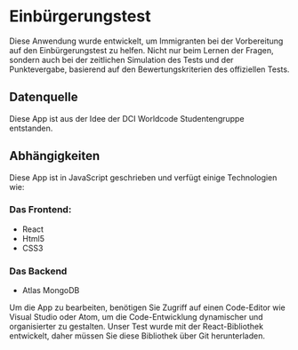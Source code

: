 # Einbürgerungstest
Diese Anwendung wurde entwickelt, um Immigranten bei der Vorbereitung auf den Einbürgerungstest zu helfen. Nicht nur beim Lernen der Fragen, sondern auch bei der zeitlichen Simulation des Tests und der Punktevergabe, basierend auf den Bewertungskriterien des offiziellen Tests.


## Datenquelle

Diese App ist aus der Idee der DCI Worldcode Studentengruppe entstanden.

## Abhängigkeiten

Diese App ist in JavaScript geschrieben und verfügt einige Technologien wie:

### Das Frontend:

- React 
- Html5
- CSS3

### Das Backend

- Atlas MongoDB

Um die App zu bearbeiten, benötigen Sie Zugriff auf einen Code-Editor wie Visual Studio oder Atom, um die Code-Entwicklung dynamischer und organisierter zu gestalten.
Unser Test wurde mit der React-Bibliothek entwickelt, daher müssen Sie diese Bibliothek über Git herunterladen.

